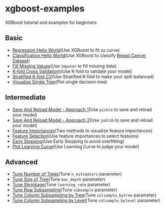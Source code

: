 # xgboost-examples

XGBoost tutorial and examples for beginners

## Basic

- [Regression Hello World](xx)(Use XGBoost to fit xx curve)
- [Classification Hello World](https://github.com/Genpeng/xgboost-examples/blob/master/ipython/i_basic/02_hello_world_breast_cancer_dataset.ipynb)(Use XGBoost to classify [Breast Cancer Dataset](http://archive.ics.uci.edu/ml/datasets/Breast+Cancer))
- [Fill Missing Values](https://github.com/Genpeng/xgboost-examples/blob/master/ipython/i_basic/03_use_imputer_to_handle_missing_data.ipynb)(Use `Imputer` to fill missing data)
- [K-fold Cross Validation](https://github.com/Genpeng/xgboost-examples/blob/master/ipython/i_basic/04_k-fold_cv.ipynb))(Use K-fold to validate your model)
- [Stratified K-fold CV](https://github.com/Genpeng/xgboost-examples/blob/master/ipython/i_basic/05_stratified_k-fold.ipynb)(Use Stratified K-fold to make your split balanced)
- [Visualize Single Tree](https://github.com/Genpeng/xgboost-examples/blob/master/ipython/i_basic/06_plot_single_dt.ipynb)(Plot single decision tree)

## Intermediate

- [Save And Reload Model - Approach 1](https://github.com/Genpeng/xgboost-examples/blob/master/ipython/ii_intermediate/07_save_%26_reload_trained_model_by_using_pickle.ipynb)(Use `pickle` to save and reload your model)
- [Save And Reload Model - Approach 2](https://github.com/Genpeng/xgboost-examples/blob/master/ipython/ii_intermediate/08_save_%26_reload_trained_model_by_using_joblib.ipynb)(Use `joblib` to save and reload your model)
- [Feature Importances](https://github.com/Genpeng/xgboost-examples/blob/master/ipython/ii_intermediate/09_plot_feature_importances.ipynb)(Two methods to visualize feature importances)
- [Feature Selection](https://github.com/Genpeng/xgboost-examples/blob/master/ipython/ii_intermediate/10_feature_selection.ipynb)(Use feature importances to select features)
- [Early Stopping](https://github.com/Genpeng/xgboost-examples/blob/master/ipython/ii_intermediate/11_early_stopping.ipynb)(Use Early Stopping to avoid overfitting)
- [Plot Learning Curve](https://github.com/Genpeng/xgboost-examples/blob/master/ipython/ii_intermediate/12_plot_learning_curve.ipynb)(Use Learning Curve to judge your model)

## Advanced

- [Tune Number of Trees](https://github.com/Genpeng/xgboost-examples/blob/master/ipython/iii_advanced/13_tune_number_of_trees.ipynb)(Tune `n_estimators` parameter)
- [Tune Size of Tree](https://github.com/Genpeng/xgboost-examples/blob/master/ipython/iii_advanced/14_tune_size_of_tree.ipynb)(Tune `max_depth` parameter)
- [Tune Shrinkage](https://github.com/Genpeng/xgboost-examples/blob/master/ipython/iii_advanced/15_tune_shrinkage.ipynb)(Tune `learning_rate` parameter)
- [Tune Row Subsampling](https://github.com/Genpeng/xgboost-examples/blob/master/ipython/iii_advanced/16_tune_row_subsampling.ipynb)(Tune `subsample` parameter)
- [Tune Column Subsampling by Tree](https://github.com/Genpeng/xgboost-examples/blob/master/ipython/iii_advanced/17_tune_column_subsampling_bytree.ipynb)(Tune `colsample_bytree` parameter)
- [Tune Column Subsampling by Level](https://github.com/Genpeng/xgboost-examples/blob/master/ipython/iii_advanced/18_tune_column_subsampling_bylevel.ipynb)(Tune `colsample_bylevel` parameter)